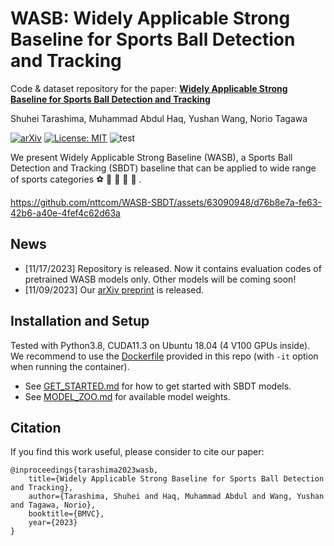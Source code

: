 # WASB: Widely Applicable Strong Baseline for Sports Ball Detection and Tracking

Code & dataset repository for the paper: **[Widely Applicable Strong Baseline for Sports Ball Detection and Tracking](https://arxiv.org/abs/2311.05237)**

Shuhei Tarashima, Muhammad Abdul Haq, Yushan Wang, Norio Tagawa

[![arXiv](https://img.shields.io/badge/arXiv-2311.05237-00ff00.svg)](https://arxiv.org/abs/2311.05237) [![License: MIT](https://img.shields.io/badge/License-MIT-yellow.svg)](https://opensource.org/licenses/MIT) ![test](https://img.shields.io/static/v1?label=By&message=Pytorch&color=red)

We present Widely Applicable Strong Baseline (WASB), a Sports Ball Detection and Tracking (SBDT) baseline that can be applied to wide range of sports categories :soccer: :tennis: :badminton: :volleyball: :basketball: .

https://github.com/nttcom/WASB-SBDT/assets/63090948/d76b8e7a-fe63-42b6-a40e-4fef4c62d63a

## News

- [11/17/2023] Repository is released. Now it contains evaluation codes of pretrained WASB models only. Other models will be coming soon!
- [11/09/2023] Our [arXiv preprint](https://arxiv.org/abs/2311.05237) is released.

## Installation and Setup

Tested with Python3.8, CUDA11.3 on Ubuntu 18.04 (4 V100 GPUs inside). We recommend to use the [Dockerfile](./Dockerfile) provided in this repo (with ```-it``` option when running the container). 

- See [GET_STARTED.md](./GET_STARTED.md) for how to get started with SBDT models.
- See [MODEL_ZOO.md](./MODEL_ZOO.md) for available model weights.

## Citation

If you find this work useful, please consider to cite our paper:

```
@inproceedings{tarashima2023wasb,
	title={Widely Applicable Strong Baseline for Sports Ball Detection and Tracking},
	author={Tarashima, Shuhei and Haq, Muhammad Abdul and Wang, Yushan and Tagawa, Norio},
	booktitle={BMVC},
	year={2023}
}
```


